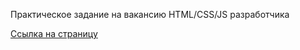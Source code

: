 Практическое задание на вакансию HTML/CSS/JS разработчика

[Ссылка на страницу](http://nyamushka-funboxproject.surge.sh)





